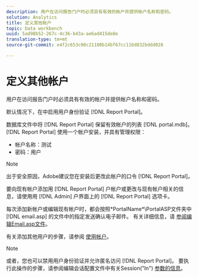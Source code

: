 ```yaml
---
description: 用户在访问报告门户时必须具有有效的帐户并提供帐户名称和密码。
solution: Analytics
title: 定义其他帐户
topic: Data workbench
uuid: 5ad98b52-267c-4c36-b43a-ae6ad415de8e
translation-type: tm+mt
source-git-commit: e4f2c653c00c21180b14bf67cc116d832bddd028

---
```



# 定义其他帐户

用户在访问报告门户时必须具有有效的帐户并提供帐户名称和密码。

默认情况下，在中启用用户身份验证 [!DNL Report Portal]。

数据库文件中将 [!DNL Report Portal] 保留有效帐户的列表 [!DNL portal.mdb]。 [!DNL Report Portal] 使用一个帐户安装，并具有管理权限：

* 帐户名称：测试
* 密码：用户

>[!NOTE]
>
>出于安全原因，Adobe建议您在安装后更改此帐户的口令 [!DNL Report Portal]。

要向现有帐户添加用 [!DNL Report Portal] 户帐户或更改与现有帐户相关的信息，请使用用 [!DNL Admin] 户界面上的 [!DNL Report Portal] 选项卡。

每次添加新帐户或编辑现有帐户时，都会按照\*PortalName*\PortalASP文件夹中 [!DNL email.asp] 的文件中的指定发送确认电子邮件。 有关详细信息，请 [参阅编辑Email.asp文件](../../../home/c-rpt-oview/c-install-rpt-port/t-email-file.md#task-d9f4f306d38e435aa7effab3d94f690b)。

有关添加其他用户的步骤，请参阅 [使用帐户](../../../home/c-rpt-oview/c-admin-rpt/c-work-accts/c-work-accts.md#concept-c933a1940bda4a3489d61d8af315e45d)。

>[!NOTE]
>
>或者，您也可以禁用用户身份验证并允许匿名访问 [!DNL Report Portal]。 要执行此操作的步骤，请参阅编辑会话配置文件中有关Session(&quot;In&quot;) [参数的信息](../../../home/c-rpt-oview/c-install-rpt-port/t-edit-sess-config-file.md#task-cf11c3a780bd4936afd3f64a6b30afc7)。

